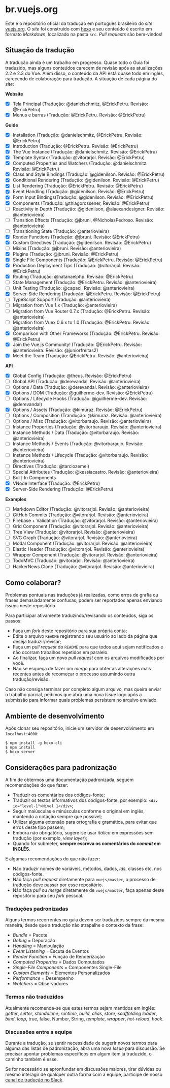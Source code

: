 # br.vuejs.org

Este é o repositório oficial da tradução em português brasileiro do _site_ [vuejs.org](http://www.vuejs.org/). O _site_ foi construído com [hexo](http://hexo.io/) e seu conteúdo é escrito em formato _Markdown_, localizado na pasta `src`. _Pull requests_ são bem-vindos!

## Situação da tradução

A tradução ainda é um trabalho em progresso. Quase todo o Guia foi traduzido, mas alguns conteúdos carecem de revisão após as atualizações 2.2 e 2.3 do Vue. Além disso, o conteúdo da API está quase todo em inglês, carecendo de colaboração para tradução. A situação de cada página do _site_:

**Website**
- [x] Tela Principal (Tradução: @danielschmitz, @ErickPetru. Revisão: @ErickPetru)
- [x] Menus e barras (Tradução: @ErickPetru. Revisão: @ErickPetru)

**Guide**
- [X] Installation (Tradução: @danielschmitz, @ErickPetru. Revisão: @ErickPetru)
- [X] Introduction (Tradução: @ErickPetru. Revisão: @ErickPetru)
- [X] The Vue Instance (Tradução: @danielschmitz. Revisão: @ErickPetru)
- [X] Template Syntax (Tradução: @vitorarjol. Revisão: @ErickPetru)
- [X] Computed Properties and Watchers (Tradução: @danielschmitz. Revisão: @ErickPetru)
- [X] Class and Style Bindings (Tradução: @gidenilson. Revisão: @ErickPetru)
- [X] Conditional Rendering (Tradução: @gidenilson. Revisão: @ErickPetru)
- [X] List Rendering (Tradução: @ErickPetru. Revisão: @ErickPetru)
- [X] Event Handling (Tradução: @gidenilson. Revisão: @ErickPetru)
- [X] Form Input Bindings(Tradução: @gidenilson. Revisão: @ErickPetru)
- [X] Components (Tradução: @thiagorossener, Revisão: @ErickPetru)
- [ ] Reactivity in Depth (Tradução: @gidenilson, @alaexandesigner. Revisão: @anteriovieira)
- [ ] Transition Effects (Tradução: @jbruni, @NicholasPedroso. Revisão: @anteriovieira)
- [ ] Transitioning State (Tradução: @anteriovieira)
- [X] Render Functions (Tradução: @jbruni. Revisão: @ErickPetru)
- [X] Custom Directives (Tradução: @gidenilson. Revisão: @ErickPetru)
- [ ] Mixins (Tradução: @jbruni. Revisão: @anteriovieira)
- [x] Plugins (Tradução: @jbruni. Revisão: @ErickPetru)
- [X] Single File Components (Tradução: @ErickPetru. Revisão: @ErickPetru)
- [X] Production Deployment Tips (Tradução: @vitorarjol. Revisão: @ErickPetru)
- [X] Routing (Tradução: @natanaelphp. Revisão: @ErickPetru)
- [ ] State Management (Tradução: @ErickPetru. Revisão: @anteriovieira)
- [ ] Unit Testing (Tradução: @capaci. Revisão: @anteriovieira)
- [X] Server-Side Rendering (Tradução: @ErickPetru. Revisão: @ErickPetru)
- [ ] TypeScript Support (Tradução: @anteriovieira)
- [ ] Migration from Vue 1.x (Tradução: @anteriovieira)
- [ ] Migration from Vue Router 0.7.x (Tradução: @ErickPetru. Revisão: @anteriovieira)
- [ ] Migration from Vuex 0.6.x to 1.0 (Tradução: @ErickPetru. Revisão: @anteriovieira)
- [X] Comparison with Other Frameworks (Tradução: @ErickPetru. Revisão: @ErickPetru)
- [X] Join the Vue.js Community! (Tradução: @ErickPetru. Revisão: @anteriovieira. Revisão: @juniorfreitas2)
- [X] Meet the Team (Tradução: @ErickPetru. Revisão: @anteriovieira)

**API**
- [x] Global Config (Tradução: @theus. Revisão: @ErickPetru)
- [ ] Global API (Tradução: @derevandal. Revisão: @anteriovieira)
- [ ] Options / Data (Tradução: @derevandal. Revisão: @anteriovieira)
- [X] Options / DOM (Tradução: @guilherme-dev. Revisão: @ErickPetru)
- [ ] Options / Lifecycle Hooks (Tradução: @guilherme-dev. Revisão: @derevandal)
- [X] Options / Assets (Tradução: @kimuraz. Revisão: @ErickPetru)
- [ ] Options / Composition (Trandução: @kimuraz. Revisão: @anteriovieira)
- [ ] Options / Misc (Tradução: @vitorbaraujo. Revisão: @anteriovieira)
- [ ] Instance Properties (Tradução: @vitorbaraujo. Revisão: @anteriovieira)
- [ ] Instance Methods / Data (Tradução: @vitorbaraujo. Revisão: @anteriovieira)
- [ ] Instance Methods / Events (Tradução: @vitorbaraujo. Revisão: @anteriovieira)
- [ ] Instance Methods / Lifecycle (Tradução: @vitorbaraujo. Revisão: @anteriovieira)
- [ ] Directives (Tradução: @tarciozemel)
- [ ] Special Attributes (Tradução: @kessiacastro. Revisão: @anteriovieira)
- [ ] Built-In Components
- [X] VNode Interface (Tradução: @ErickPetru)
- [X] Server-Side Rendering (Tradução: @ErickPetru)

**Examples**
- [ ] Markdown Editor (Tradução: @vitorarjol. Revisão: @anteriovieira)
- [ ] GitHub Commits (Tradução: @vitorarjol. Revisão: @anteriovieira)
- [ ] Firebase + Validation (Tradução: @vitorarjol. Revisão: @anteriovieira)
- [ ] Grid Component (Tradução: @vitorarjol. Revisão: @anteriovieira)
- [ ] Tree View (Tradução: @vitorarjol. Revisão: @anteriovieira)
- [ ] SVG Graph (Tradução: @vitorarjol. Revisão: @anteriovieira)
- [ ] Modal Component (Tradução: @vitorarjol. Revisão: @anteriovieira)
- [ ] Elastic Header (Tradução: @vitorarjol. Revisão: @anteriovieira)
- [ ] Wrapper Component (Tradução: @vitorarjol. Revisão: @anteriovieira)
- [ ] TodoMVC (Tradução: @vitorarjol. Revisão: @anteriovieira)
- [ ] HackerNews Clone (Tradução: @vitorarjol. Revisão: @anteriovieira)

## Como colaborar?

Problemas pontuais nas traduções já realizadas, como erros de grafia ou frases demasiadamente confusas, podem ser reportados apenas enviando *issues* neste repositório.

Para participar ativamente traduzindo/revisando os conteúdos, siga os passos:

- Faça um _fork_ deste repositório para sua própria conta;
- Edite o arquivo `README` registrando seu usuário ao lado da página que deseja traduzir/revisar;
- Faça um _pull request_ do `README` para que todos aqui sejam notificados e não ocorram trabalhos repetidos em paralelo.
- Ao finalizar, faça um novo _pull request_ com os arquivos modificados por você.
- Não se esqueça de fazer um _merge_ para obter as alterações mais recentes antes de recomeçar o processo assumindo outra tradução/revisão.

Caso não consiga terminar por completo algum arquivo, mas queira enviar o trabalho parcial, pedimos que abra uma nova _Issue_ logo após a submissão para informar quais problemas persistem no arquivo enviado.

## Ambiente de desenvolvimento

Após clonar seu repositório, inicie um servidor de desenvolvimento em `localhost:4000`:

```
$ npm install -g hexo-cli
$ npm install
$ hexo server
```

## Considerações para padronização

A fim de obtermos uma documentação padronizada, seguem recomendações do que fazer:

- Traduzir os comentários dos códigos-fonte;
- Traduzir os textos informativos dos códigos-fonte, por exemplo: `<div id="level-1">Nível 1</div>`;
- Seguir maiúsculas e minúsculas conforme o original em inglês, mantendo a notação sempre que possível;
- Utilizar alguma extensão para ortografia e gramática, para evitar que erros deste tipo passem;
- Embora não obrigatório, sugere-se usar _itálico_ em expressões sem tradução (por exemplo, _view layer_);
- Quando for submeter, **sempre escreva os comentários do _commit_ em INGLÊS**.

E algumas recomendações do que não fazer:

- Não traduzir nomes de variáveis, métodos, dados, _ids_, classes etc. nos códigos-fonte.
- Não faça _pull request_ diretamente para `vuejs/master`, o processo de tradução deve passar por esse repositório.
- Não faça _pull_ ou _merge_ diretamente de `vuejs/master`, faça apenas deste repositório para seu _fork_ pessoal.

### Traduções padronizadas

Alguns termos recorrentes no guia devem ser traduzidos sempre da mesma maneira, desde que a tradução não atrapalhe o contexto da frase:

- *Bundle* = Pacote
- *Debug* = Depuração
- *Handling* = Manipulação
- *Event Listening* = Escuta de Eventos
- *Render Function* = Função de Renderização
- *Computed Properties* = Dados Computados
- *Single-File Components* = Componentes Single-File
- *Custom Elements* = Elementos Personalizados
- *Performance* = Desempenho
- *Watchers* = Observadores

### Termos não traduzidos

Atualmente recomenda-se que estes termos sejam mantidos em inglês: _getter_, _setter_, _standalone_, _runtime_, _build_, _alias_, _store_, _scaffolding_ _loader_, _bind_, _loop_, true, false, Number, String, _template_, _wrapper_, _hot-reload_, _hook_.

### Discussões entre a equipe

Durante a tradução, se sentir necessidade de sugerir novos termos para alguma das listas de padronização, abra uma nova _Issue_ para discussão. Se precisar apontar problemas específicos em algum item já traduzido, o caminho também é esse.

Se for necessário se apronfundar em discussões maiores, tirar dúvidas ou mesmo interagir de qualquer outra forma com a equipe, participe de nosso [canal de tradução no Slack](https://vuejs-brasil.slack.com/messages/traducao).
